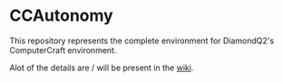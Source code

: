CCAutonomy
==========

This repository represents the complete environment for DiamondQ2's ComputerCraft environment.

Alot of the details are / will be present in the [wiki](https://github.com/diamondq/CCAutonomy/wiki).
